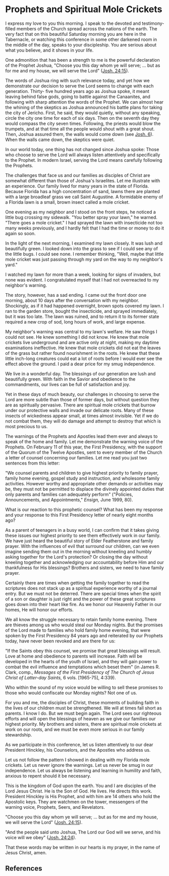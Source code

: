 # Prophets and Spiritual Mole Crickets

I express my love to you this morning. I speak to the devoted and testimony-
filled members of the Church spread across the nations of the earth. The very
fact that on this beautiful Saturday morning you are here in the Tabernacle,
or watching this conference in some other darkened room in the middle of the
day, speaks to your discipleship. You are serious about what you believe, and
it shows in your life.

One admonition that has been a strength to me is the powerful declaration of
the Prophet Joshua, "Choose you this day whom ye will serve; ... but as for me
and my house, we will serve the Lord" ([Josh.
24:15](/scriptures/ot/josh/24.15?lang=eng#14)).

The words of Joshua ring with such relevance today, and yet how we demonstrate
our decision to serve the Lord seems to change with each generation. Thirty-
five hundred years ago as Joshua spoke, it meant leaving behind false gods,
going to battle against the Canaanites, and following with sharp attention the
words of the Prophet. We can almost hear the whining of the skeptics as Joshua
announced his battle plans for taking the city of Jericho. First, he said,
they would quietly, without any speaking, circle the city one time for each of
six days. Then on the seventh day they would compass the city seven times.
Following, the priests would blow the trumpets, and at that time all the
people would shout with a great shout. Then, Joshua assured them, the walls
would come down (see [Josh. 6](/scriptures/ot/josh/6?lang=eng)). When the
walls came down, the skeptics were quiet.

In our world today, one thing has not changed since Joshua spoke: Those who
choose to serve the Lord will always listen attentively and specifically to
the Prophet. In modern Israel, serving the Lord means carefully following the
Prophets.

The challenges that face us and our families as disciples of Christ are
somewhat different than those of Joshua's Israelites. Let me illustrate with
an experience. Our family lived for many years in the state of Florida.
Because Florida has a high concentration of sand, lawns there are planted with
a large broadleaf grass we call Saint Augustine. A formidable enemy of a
Florida lawn is a small, brown insect called a mole cricket.

One evening as my neighbor and I stood on the front steps, he noticed a little
bug crossing my sidewalk. "You better spray your lawn," he warned. "There goes
a mole cricket." I had sprayed the lawn with insecticide not too many weeks
previously, and I hardly felt that I had the time or money to do it again so
soon.

In the light of the next morning, I examined my lawn closely. It was lush and
beautifully green. I looked down into the grass to see if I could see any of
the little bugs. I could see none. I remember thinking, "Well, maybe that
little mole cricket was just passing through my yard on the way to my
neighbor's yard."

I watched my lawn for more than a week, looking for signs of invaders, but
none was evident. I congratulated myself that I had not overreacted to my
neighbor's warning.

The story, however, has a sad ending. I came out the front door one morning,
about 10 days after the conversation with my neighbor. Shockingly, as if it
had happened overnight, brown spots covered my lawn. I ran to the garden
store, bought the insecticide, and sprayed immediately, but it was too late.
The lawn was ruined, and to return it to its former state required a new crop
of sod, long hours of work, and large expense.

My neighbor's warning was central to my lawn's welfare. He saw things I could
not see. He knew something I did not know. He knew that mole crickets live
underground and are active only at night, making my daytime examinations
ineffective. He knew that mole crickets did not eat the leaves of the grass
but rather found nourishment in the roots. He knew that these little inch-long
creatures could eat a lot of roots before I would ever see the effect above
the ground. I paid a dear price for my smug independence.

We live in a wonderful day. The blessings of our generation are lush and
beautifully green. With faith in the Savior and obedience to the commandments,
our lives can be full of satisfaction and joy.

Yet in these days of much beauty, our challenges in choosing to serve the Lord
are more subtle than those of former days, but without question they are as
spiritually pervasive. There are spiritual mole crickets that burrow under our
protective walls and invade our delicate roots. Many of these insects of
wickedness appear small, at times almost invisible. Yet if we do not combat
them, they will do damage and attempt to destroy that which is most precious
to us.

The warnings of the Prophets and Apostles lead them ever and always to speak
of the home and family. Let me demonstrate the warning voice of the Prophets.
On February 11 of this year, the First Presidency, with the support of the
Quorum of the Twelve Apostles, sent to every member of the Church a letter of
counsel concerning our families. Let me read you just two sentences from this
letter:

"We counsel parents and children to give highest priority to family prayer,
family home evening, gospel study and instruction, and wholesome family
activities. However worthy and appropriate other demands or activities may be,
they must not be permitted to displace the divinely appointed duties that only
parents and families can adequately perform" ("Policies, Announcements, and
Appointments," _Ensign,_ June 1999, 80).

What is our reaction to this prophetic counsel? What has been my response and
your response to this First Presidency letter of nearly eight months ago?

As a parent of teenagers in a busy world, I can confirm that it takes giving
these issues our highest priority to see them effectively work in our family.
We have just heard the beautiful story of Elder Featherstone and family
prayer. With the influences of evil that surround our children, can we even
imagine sending them out in the morning without kneeling and humbly asking
together for the Lord's protection? Or closing the day without kneeling
together and acknowledging our accountability before Him and our thankfulness
for His blessings? Brothers and sisters, we need to have family prayer.

Certainly there are times when getting the family together to read the
scriptures does not stack up as a spiritual experience worthy of a journal
entry. But we must not be deterred. There are special times when the spirit of
a son or daughter is just right and the power of these great scriptures goes
down into their heart like fire. As we honor our Heavenly Father in our homes,
He will honor our efforts.

We all know the struggle necessary to retain family home evening. There are
thieves among us who would steal our Monday nights. But the promises of the
Lord made to families who hold family home evening, that were spoken by the
First Presidency 84 years ago and reiterated by our Prophets today, have never
been revoked and are there for us:

"If the Saints obey this counsel, we promise that great blessings will result.
Love at home and obedience to parents will increase. Faith will be developed
in the hearts of the youth of Israel, and they will gain power to combat the
evil influence and temptations which beset them" (in James R. Clark, comp.,
_Messages of the First Presidency of The Church of Jesus Christ of Latter-day
Saints,_ 6 vols. [1965-75], 4:339).

Who within the sound of my voice would be willing to sell these promises to
those who would confiscate our Monday nights? Not one of us.

For you and me, the disciples of Christ, these moments of building faith in
the lives of our children must be strengthened. We will at times fall short as
parents. I know I do. But we must begin again. The Lord sees our righteous
efforts and will open the blessings of heaven as we give our families our
highest priority. My brothers and sisters, there are spiritual mole crickets
at work on our roots, and we must be even more serious in our family
stewardship.

As we participate in this conference, let us listen attentively to our dear
President Hinckley, his Counselors, and the Apostles who address us.

Let us not follow the pattern I showed in dealing with my Florida mole
crickets. Let us never ignore the warnings. Let us never be smug in our
independence. Let us always be listening and learning in humility and faith,
anxious to repent should it be necessary.

This is the kingdom of God upon the earth. You and I are disciples of the Lord
Jesus Christ. He is the Son of God. He lives. He directs this work. President
Hinckley is His Prophet, and with him are 14 others who hold the Apostolic
keys. They are watchmen on the tower, messengers of the warning voice,
Prophets, Seers, and Revelators.

"Choose you this day whom ye will serve; ... but as for me and my house, we will
serve the Lord" ([Josh. 24:15](/scriptures/ot/josh/24.15?lang=eng#14)).

"And the people said unto Joshua, The Lord our God will we serve, and his
voice will we obey" ([Josh. 24:24](/scriptures/ot/josh/24.24?lang=eng#23)).

That these words may be written in our hearts is my prayer, in the name of
Jesus Christ, amen.

## References

